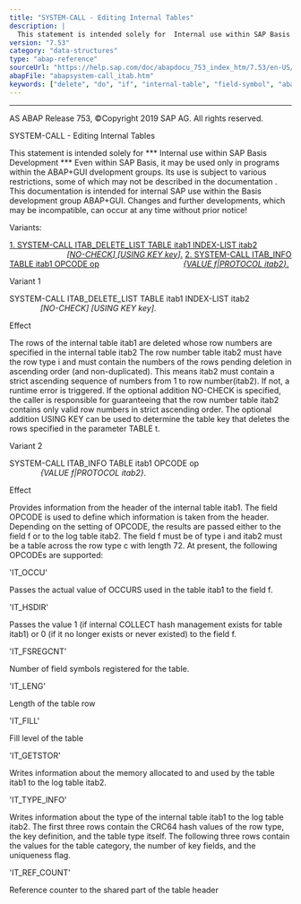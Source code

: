 ```yaml
---
title: "SYSTEM-CALL - Editing Internal Tables"
description: |
  This statement is intended solely for  Internal use within SAP Basis Development  Even within SAP Basis, it may be used only in programs within the ABAP+GUI dvelopment groups. Its use is subject to various restrictions, some of which may not be described in the documentation . This docum
version: "7.53"
category: "data-structures"
type: "abap-reference"
sourceUrl: "https://help.sap.com/doc/abapdocu_753_index_htm/7.53/en-US/abapsystem-call_itab.htm"
abapFile: "abapsystem-call_itab.htm"
keywords: ["delete", "do", "if", "internal-table", "field-symbol", "abapsystem", "call", "itab"]
---
```


* * *

AS ABAP Release 753, ©Copyright 2019 SAP AG. All rights reserved.

SYSTEM-CALL - Editing Internal Tables

This statement is intended solely for
\*\*\* Internal use within SAP Basis Development \*\*\*
Even within SAP Basis, it may be used only in programs within the ABAP+GUI dvelopment groups.
Its use is subject to various restrictions, some of which may not be described in the documentation . This documentation is intended for internal SAP use within the Basis development group ABAP+GUI.
Changes and further developments, which may be incompatible, can occur at any time without prior notice!

Variants:

[1\. SYSTEM-CALL ITAB\_DELETE\_LIST TABLE itab1 INDEX-LIST itab2](#!ABAP_VARIANT_1@1@)
                                [*\[*NO-CHECK*\]* *\[*USING KEY key*\]*.](#!ABAP_VARIANT_1@1@)
[2\. SYSTEM-CALL ITAB\_INFO TABLE itab1 OPCODE op](#!ABAP_VARIANT_2@2@)
                                     [*{*VALUE f*|*PROTOCOL itab2*}*.](#!ABAP_VARIANT_2@2@)

Variant 1

SYSTEM-CALL ITAB\_DELETE\_LIST TABLE itab1 INDEX-LIST itab2
                                *\[*NO-CHECK*\]* *\[*USING KEY key*\]*.

Effect

The rows of the internal table itab1 are deleted whose row numbers are specified in the internal table itab2
The row number table itab2 must have the row type i and must contain the numbers of the rows pending deletion in ascending order (and non-duplicated). This means itab2 must contain a strict ascending sequence of numbers from 1 to row number(itab2). If not, a runtime error is triggered.
If the optional addition NO-CHECK is specified, the caller is responsible for guaranteeing that the row number table itab2 contains only valid row numbers in strict ascending order.
The optional addition USING KEY can be used to determine the table key that deletes the rows specified in the parameter TABLE t.

Variant 2

SYSTEM-CALL ITAB\_INFO TABLE itab1 OPCODE op
                                  *{*VALUE f*|*PROTOCOL itab2*}*.

Effect

Provides information from the header of the internal table itab1. The field OPCODE is used to define which information is taken from the header. Depending on the setting of OPCODE, the results are passed either to the field f or to the log table itab2.
The field f must be of type i and itab2 must be a table across the row type c with length 72.
At present, the following OPCODEs are supported:

'IT\_OCCU'

Passes the actual value of OCCURS used in the table itab1 to the field f.

'IT\_HSDIR'

Passes the value 1 (if internal COLLECT hash management exists for table itab1) or 0 (if it no longer exists or never existed) to the field f.

'IT\_FSREGCNT'

Number of field symbols registered for the table.

'IT\_LENG'

Length of the table row

'IT\_FILL'

Fill level of the table

'IT\_GETSTOR'

Writes information about the memory allocated to and used by the table itab1 to the log table itab2.

'IT\_TYPE\_INFO'

Writes information about the type of the internal table itab1 to the log table itab2. The first three rows contain the CRC64 hash values of the row type, the key definition, and the table type itself. The following three rows contain the values for the table category, the number of key fields, and the uniqueness flag.

'IT\_REF\_COUNT'

Reference counter to the shared part of the table header